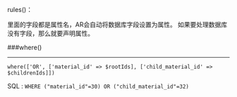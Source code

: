 rules()：

里面的字段都是属性名，AR会自动将数据库字段设置为属性。
如果要处理数据库没有字段，那么就要声明属性。






###where()
___

`where(['OR', ['material_id' => $rootIds], ['child_material_id' => $childrenIds]])`


SQL : `WHERE ("material_id"=30) OR ("child_material_id"=32)`